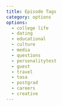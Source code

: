 ```yaml
---
title: Episode Tags
category: options
options:
  - college life
  - dating
  - educational
  - culture
  - media
  - questions
  - personalitytest
  - guest
  - travel
  - tasa
  - postgrad
  - careers
  - creative
---
```

